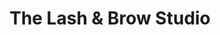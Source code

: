 ---
title: "The Lash & Brow Studio"
url: /bury-st-edmunds/the-lash-and-brow-studio/
shop: beauty
---